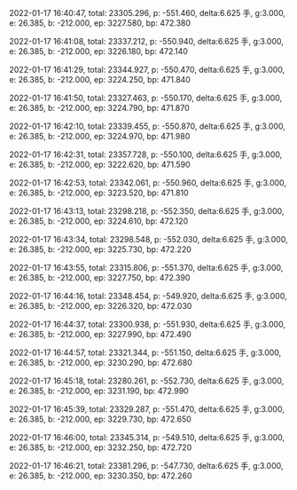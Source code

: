 2022-01-17 16:40:47, total: 23305.296, p: -551.460, delta:6.625 手, g:3.000, e: 26.385, b: -212.000, ep: 3227.580, bp: 472.380

2022-01-17 16:41:08, total: 23337.212, p: -550.940, delta:6.625 手, g:3.000, e: 26.385, b: -212.000, ep: 3226.180, bp: 472.140

2022-01-17 16:41:29, total: 23344.927, p: -550.470, delta:6.625 手, g:3.000, e: 26.385, b: -212.000, ep: 3224.250, bp: 471.840

2022-01-17 16:41:50, total: 23327.463, p: -550.170, delta:6.625 手, g:3.000, e: 26.385, b: -212.000, ep: 3224.790, bp: 471.870

2022-01-17 16:42:10, total: 23339.455, p: -550.870, delta:6.625 手, g:3.000, e: 26.385, b: -212.000, ep: 3224.970, bp: 471.980

2022-01-17 16:42:31, total: 23357.728, p: -550.100, delta:6.625 手, g:3.000, e: 26.385, b: -212.000, ep: 3222.620, bp: 471.590

2022-01-17 16:42:53, total: 23342.061, p: -550.960, delta:6.625 手, g:3.000, e: 26.385, b: -212.000, ep: 3223.520, bp: 471.810

2022-01-17 16:43:13, total: 23298.218, p: -552.350, delta:6.625 手, g:3.000, e: 26.385, b: -212.000, ep: 3224.610, bp: 472.120

2022-01-17 16:43:34, total: 23298.548, p: -552.030, delta:6.625 手, g:3.000, e: 26.385, b: -212.000, ep: 3225.730, bp: 472.220

2022-01-17 16:43:55, total: 23315.806, p: -551.370, delta:6.625 手, g:3.000, e: 26.385, b: -212.000, ep: 3227.750, bp: 472.390

2022-01-17 16:44:16, total: 23348.454, p: -549.920, delta:6.625 手, g:3.000, e: 26.385, b: -212.000, ep: 3226.320, bp: 472.030

2022-01-17 16:44:37, total: 23300.938, p: -551.930, delta:6.625 手, g:3.000, e: 26.385, b: -212.000, ep: 3227.990, bp: 472.490

2022-01-17 16:44:57, total: 23321.344, p: -551.150, delta:6.625 手, g:3.000, e: 26.385, b: -212.000, ep: 3230.290, bp: 472.680

2022-01-17 16:45:18, total: 23280.261, p: -552.730, delta:6.625 手, g:3.000, e: 26.385, b: -212.000, ep: 3231.190, bp: 472.990

2022-01-17 16:45:39, total: 23329.287, p: -551.470, delta:6.625 手, g:3.000, e: 26.385, b: -212.000, ep: 3229.730, bp: 472.650

2022-01-17 16:46:00, total: 23345.314, p: -549.510, delta:6.625 手, g:3.000, e: 26.385, b: -212.000, ep: 3232.250, bp: 472.720

2022-01-17 16:46:21, total: 23381.296, p: -547.730, delta:6.625 手, g:3.000, e: 26.385, b: -212.000, ep: 3230.350, bp: 472.260